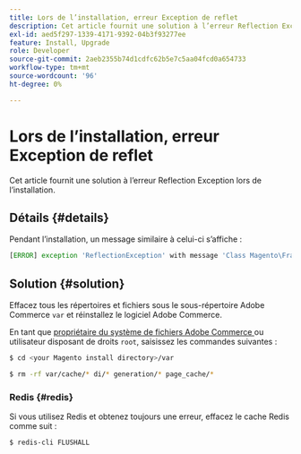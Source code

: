 ```yaml
---
title: Lors de l’installation, erreur Exception de reflet
description: Cet article fournit une solution à l’erreur Reflection Exception lors de l’installation.
exl-id: aed5f297-1339-4171-9392-04b3f93277ee
feature: Install, Upgrade
role: Developer
source-git-commit: 2aeb2355b74d1cdfc62b5e7c5aa04fcd0a654733
workflow-type: tm+mt
source-wordcount: '96'
ht-degree: 0%

---
```


# Lors de l’installation, erreur Exception de reflet

Cet article fournit une solution à l’erreur Reflection Exception lors de l’installation.

## Détails {#details}

Pendant l’installation, un message similaire à celui-ci s’affiche :

```php
[ERROR] exception 'ReflectionException' with message 'Class Magento\Framework\StoreManagerInterface does not exist' in /<path>/lib/internal/Magento/Framework/Code/Reader/ClassReader.php
```

## Solution {#solution}

Effacez tous les répertoires et fichiers sous le sous-répertoire Adobe Commerce `var` et réinstallez le logiciel Adobe Commerce.

En tant que [ propriétaire du système de fichiers Adobe Commerce ](https://experienceleague.adobe.com/en/docs/commerce-operations/installation-guide/prerequisites/file-system/overview) ou utilisateur disposant de droits `root`, saisissez les commandes suivantes :

```bash
$ cd <your Magento install directory>/var
```

```bash
$ rm -rf var/cache/* di/* generation/* page_cache/*
```

### Redis {#redis}

Si vous utilisez Redis et obtenez toujours une erreur, effacez le cache Redis comme suit :

```bash
$ redis-cli FLUSHALL
```
